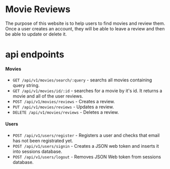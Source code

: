 # Movie Reviews

The purpose of this website is to help users to find movies and review them. Once a user creates an account, they will be able to leave a review and then be able to update or delete it.



# api endpoints
#### Movies

- `GET /api/v1/movies/search/:query` - searchs all movies containing query string.
- `GET /api/v1/movies/id/:id` - searches for a movie by it's id. It returns a movie and all of the user reviews.
- `POST /api/v1/movies/reviews` - Creates a review.
- `PUT /api/v1/movies/reviews` - Updates a review.
- `DELETE /api/v1/movies/reviews` - Deletes a review.

#### Users
- `POST /api/v1/users/register` - Registers a user and checks that email has not been registrated yet.
- `POST /api/v1/users/signin` - Creates a JSON web token and inserts it into sessions database.
- `POST /api/v1/users/logout` - Removes JSON Web token from sessions database.
